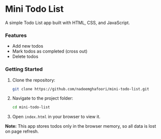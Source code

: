 # Mini Todo List

A simple Todo List app built with HTML, CSS, and JavaScript.

### Features

- Add new todos
- Mark todos as completed (cross out)
- Delete todos

### Getting Started

1. Clone the repository:
   ```bash
   git clone https://github.com/nadeemghafoori/mini-todo-list.git
   ```
2. Navigate to the project folder:
   ```bash
   cd mini-todo-list
   ```
3. Open `index.html` in your browser to view it.

**Note:** This app stores todos only in the browser memory, so all data is lost on page refresh.
